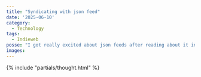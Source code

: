 ```yaml
---
title: "Syndicating with json feed"
date: '2025-06-10'
category:
  - Technology
tags:
  - Indieweb
posse: "I got really excited about json feeds after reading about it in the Echo Feed docs. Using 11ty to build out the feed was super silly easy. I’m now taking full advantage of syndicating features in Echo Feed."
images:
---
```


{% include "partials/thought.html" %}
